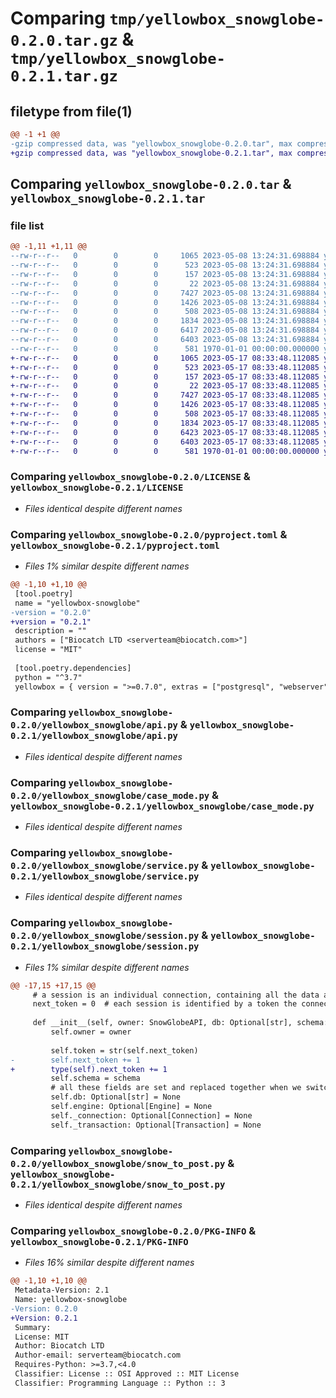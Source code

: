 # Comparing `tmp/yellowbox_snowglobe-0.2.0.tar.gz` & `tmp/yellowbox_snowglobe-0.2.1.tar.gz`

## filetype from file(1)

```diff
@@ -1 +1 @@
-gzip compressed data, was "yellowbox_snowglobe-0.2.0.tar", max compression
+gzip compressed data, was "yellowbox_snowglobe-0.2.1.tar", max compression
```

## Comparing `yellowbox_snowglobe-0.2.0.tar` & `yellowbox_snowglobe-0.2.1.tar`

### file list

```diff
@@ -1,11 +1,11 @@
--rw-r--r--   0        0        0     1065 2023-05-08 13:24:31.698884 yellowbox_snowglobe-0.2.0/LICENSE
--rw-r--r--   0        0        0      523 2023-05-08 13:24:31.698884 yellowbox_snowglobe-0.2.0/pyproject.toml
--rw-r--r--   0        0        0      157 2023-05-08 13:24:31.698884 yellowbox_snowglobe-0.2.0/yellowbox_snowglobe/__init__.py
--rw-r--r--   0        0        0       22 2023-05-08 13:24:31.698884 yellowbox_snowglobe-0.2.0/yellowbox_snowglobe/_version.py
--rw-r--r--   0        0        0     7427 2023-05-08 13:24:31.698884 yellowbox_snowglobe-0.2.0/yellowbox_snowglobe/api.py
--rw-r--r--   0        0        0     1426 2023-05-08 13:24:31.698884 yellowbox_snowglobe-0.2.0/yellowbox_snowglobe/case_mode.py
--rw-r--r--   0        0        0      508 2023-05-08 13:24:31.698884 yellowbox_snowglobe-0.2.0/yellowbox_snowglobe/schema_init.py
--rw-r--r--   0        0        0     1834 2023-05-08 13:24:31.698884 yellowbox_snowglobe-0.2.0/yellowbox_snowglobe/service.py
--rw-r--r--   0        0        0     6417 2023-05-08 13:24:31.698884 yellowbox_snowglobe-0.2.0/yellowbox_snowglobe/session.py
--rw-r--r--   0        0        0     6403 2023-05-08 13:24:31.698884 yellowbox_snowglobe-0.2.0/yellowbox_snowglobe/snow_to_post.py
--rw-r--r--   0        0        0      581 1970-01-01 00:00:00.000000 yellowbox_snowglobe-0.2.0/PKG-INFO
+-rw-r--r--   0        0        0     1065 2023-05-17 08:33:48.112085 yellowbox_snowglobe-0.2.1/LICENSE
+-rw-r--r--   0        0        0      523 2023-05-17 08:33:48.112085 yellowbox_snowglobe-0.2.1/pyproject.toml
+-rw-r--r--   0        0        0      157 2023-05-17 08:33:48.112085 yellowbox_snowglobe-0.2.1/yellowbox_snowglobe/__init__.py
+-rw-r--r--   0        0        0       22 2023-05-17 08:33:48.112085 yellowbox_snowglobe-0.2.1/yellowbox_snowglobe/_version.py
+-rw-r--r--   0        0        0     7427 2023-05-17 08:33:48.112085 yellowbox_snowglobe-0.2.1/yellowbox_snowglobe/api.py
+-rw-r--r--   0        0        0     1426 2023-05-17 08:33:48.112085 yellowbox_snowglobe-0.2.1/yellowbox_snowglobe/case_mode.py
+-rw-r--r--   0        0        0      508 2023-05-17 08:33:48.112085 yellowbox_snowglobe-0.2.1/yellowbox_snowglobe/schema_init.py
+-rw-r--r--   0        0        0     1834 2023-05-17 08:33:48.112085 yellowbox_snowglobe-0.2.1/yellowbox_snowglobe/service.py
+-rw-r--r--   0        0        0     6423 2023-05-17 08:33:48.112085 yellowbox_snowglobe-0.2.1/yellowbox_snowglobe/session.py
+-rw-r--r--   0        0        0     6403 2023-05-17 08:33:48.112085 yellowbox_snowglobe-0.2.1/yellowbox_snowglobe/snow_to_post.py
+-rw-r--r--   0        0        0      581 1970-01-01 00:00:00.000000 yellowbox_snowglobe-0.2.1/PKG-INFO
```

### Comparing `yellowbox_snowglobe-0.2.0/LICENSE` & `yellowbox_snowglobe-0.2.1/LICENSE`

 * *Files identical despite different names*

### Comparing `yellowbox_snowglobe-0.2.0/pyproject.toml` & `yellowbox_snowglobe-0.2.1/pyproject.toml`

 * *Files 1% similar despite different names*

```diff
@@ -1,10 +1,10 @@
 [tool.poetry]
 name = "yellowbox-snowglobe"
-version = "0.2.0"
+version = "0.2.1"
 description = ""
 authors = ["Biocatch LTD <serverteam@biocatch.com>"]
 license = "MIT"
 
 [tool.poetry.dependencies]
 python = "^3.7"
 yellowbox = { version = ">=0.7.0", extras = ["postgresql", "webserver"] }
```

### Comparing `yellowbox_snowglobe-0.2.0/yellowbox_snowglobe/api.py` & `yellowbox_snowglobe-0.2.1/yellowbox_snowglobe/api.py`

 * *Files identical despite different names*

### Comparing `yellowbox_snowglobe-0.2.0/yellowbox_snowglobe/case_mode.py` & `yellowbox_snowglobe-0.2.1/yellowbox_snowglobe/case_mode.py`

 * *Files identical despite different names*

### Comparing `yellowbox_snowglobe-0.2.0/yellowbox_snowglobe/service.py` & `yellowbox_snowglobe-0.2.1/yellowbox_snowglobe/service.py`

 * *Files identical despite different names*

### Comparing `yellowbox_snowglobe-0.2.0/yellowbox_snowglobe/session.py` & `yellowbox_snowglobe-0.2.1/yellowbox_snowglobe/session.py`

 * *Files 1% similar despite different names*

```diff
@@ -17,15 +17,15 @@
     # a session is an individual connection, containing all the data associated with it.
     next_token = 0  # each session is identified by a token the connector must send on every request
 
     def __init__(self, owner: SnowGlobeAPI, db: Optional[str], schema: str):
         self.owner = owner
 
         self.token = str(self.next_token)
-        self.next_token += 1
+        type(self).next_token += 1
         self.schema = schema
         # all these fields are set and replaced together when we switch the DB
         self.db: Optional[str] = None
         self.engine: Optional[Engine] = None
         self._connection: Optional[Connection] = None
         self._transaction: Optional[Transaction] = None
```

### Comparing `yellowbox_snowglobe-0.2.0/yellowbox_snowglobe/snow_to_post.py` & `yellowbox_snowglobe-0.2.1/yellowbox_snowglobe/snow_to_post.py`

 * *Files identical despite different names*

### Comparing `yellowbox_snowglobe-0.2.0/PKG-INFO` & `yellowbox_snowglobe-0.2.1/PKG-INFO`

 * *Files 16% similar despite different names*

```diff
@@ -1,10 +1,10 @@
 Metadata-Version: 2.1
 Name: yellowbox-snowglobe
-Version: 0.2.0
+Version: 0.2.1
 Summary: 
 License: MIT
 Author: Biocatch LTD
 Author-email: serverteam@biocatch.com
 Requires-Python: >=3.7,<4.0
 Classifier: License :: OSI Approved :: MIT License
 Classifier: Programming Language :: Python :: 3
```

